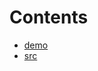 

# Contents
- [demo](/contracts/lib/forge-std/lib/ds-test/demo)
- [src](/contracts/lib/forge-std/lib/ds-test/src)

